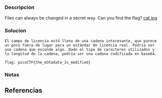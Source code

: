 
### Descripcion

Files can always be changed in a secret way. Can you find the flag? [cat.jpg](https://mercury.picoctf.net/static/b4d62f6e431dc8e563309ea8c33a06b3/cat.jpg)

### Solucion

```
El campo de licencia está lleno de una cadena interesante, que parece un poco fuera de lugar para un estándar de licencia real. Podría ser una cadena que esconde algo. Dado el tipo de caracteres utilizados y la longitud de la cadena, podría ser una cadena codificada en base64.

flag: picoCTF{the_m3tadata_1s_modified}

```

### Notas



## Referencias
